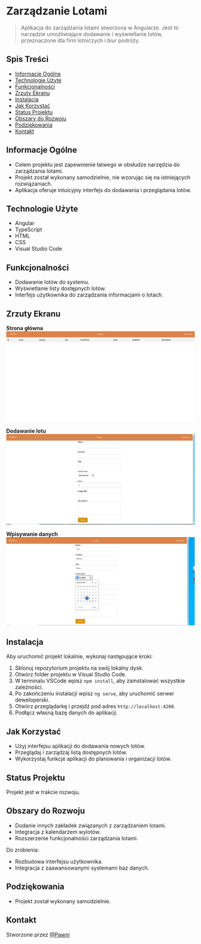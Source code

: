 # Zarządzanie Lotami

> Aplikacja do zarządzania lotami stworzona w Angularze. Jest to narzędzie umożliwiające dodawanie i wyświetlanie lotów, przeznaczone dla firm lotniczych i biur podróży.

## Spis Treści
* [Informacje Ogólne](#informacje-ogólne)
* [Technologie Użyte](#technologie-użyte)
* [Funkcjonalności](#funkcjonalności)
* [Zrzuty Ekranu](#zrzuty-ekranu)
* [Instalacja](#instalacja)
* [Jak Korzystać](#jak-korzystać)
* [Status Projektu](#status-projektu)
* [Obszary do Rozwoju](#obszary-do-rozwoju)
* [Podziękowania](#podziękowania)
* [Kontakt](#kontakt)

## Informacje Ogólne
- Celem projektu jest zapewnienie łatwego w obsłudze narzędzia do zarządzania lotami.
- Projekt został wykonany samodzielnie, nie wzorując się na istniejących rozwiązaniach.
- Aplikacja oferuje intuicyjny interfejs do dodawania i przeglądania lotów.

## Technologie Użyte
- Angular
- TypeScript
- HTML
- CSS
- Visual Studio Code

## Funkcjonalności
- Dodawanie lotów do systemu.
- Wyświetlanie listy dostępnych lotów.
- Interfejs użytkownika do zarządzania informacjami o lotach.

## Zrzuty Ekranu

**Strona główna**
![Strona główna](Screenshots/s1.png)

**Dodawanie lotu**
![Dodawanie lotu](Screenshots/s2.png)

**Wpisywanie danych**
![Zmiana danych](Screenshots/s3.png)

## Instalacja
Aby uruchomić projekt lokalnie, wykonaj następujące kroki:
1. Sklonuj repozytorium projektu na swój lokalny dysk.
2. Otwórz folder projektu w Visual Studio Code.
3. W terminalu VSCode wpisz `npm install`, aby zainstalować wszystkie zależności.
4. Po zakończeniu instalacji wpisz `ng serve`, aby uruchomić serwer deweloperski.
5. Otwórz przeglądarkę i przejdź pod adres `http://localhost:4200`.
6. Podłącz własną bazę danych do aplikacji.

## Jak Korzystać
- Użyj interfejsu aplikacji do dodawania nowych lotów.
- Przeglądaj i zarządzaj listą dostępnych lotów.
- Wykorzystaj funkcje aplikacji do planowania i organizacji lotów.

## Status Projektu
Projekt jest w trakcie rozwoju.

## Obszary do Rozwoju
- Dodanie innych zakładek związanych z zarządzaniem lotami.
- Integracja z kalendarzem wylotów.
- Rozszerzenie funkcjonalności zarządzania lotami.

Do zrobienia:
- Rozbudowa interfejsu użytkownika.
- Integracja z zaawansowanymi systemami baz danych.

## Podziękowania
- Projekt został wykonany samodzielnie.

## Kontakt
Stworzone przez [@Pawni](https://github.com/Pawgni)

